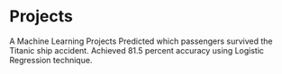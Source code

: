 # Projects
A Machine Learning Projects
Predicted which passengers survived the Titanic ship accident. Achieved 81.5 percent accuracy using Logistic Regression technique.
